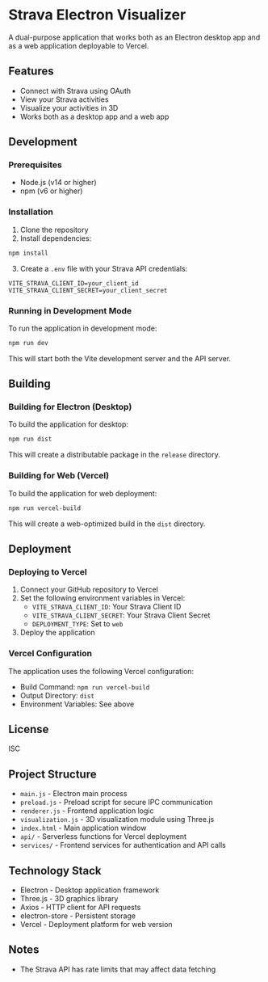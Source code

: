 # Strava Electron Visualizer

A dual-purpose application that works both as an Electron desktop app and as a web application deployable to Vercel.

## Features

- Connect with Strava using OAuth
- View your Strava activities
- Visualize your activities in 3D
- Works both as a desktop app and a web app

## Development

### Prerequisites

- Node.js (v14 or higher)
- npm (v6 or higher)

### Installation

1. Clone the repository
2. Install dependencies:

```bash
npm install
```

3. Create a `.env` file with your Strava API credentials:

```
VITE_STRAVA_CLIENT_ID=your_client_id
VITE_STRAVA_CLIENT_SECRET=your_client_secret
```

### Running in Development Mode

To run the application in development mode:

```bash
npm run dev
```

This will start both the Vite development server and the API server.

## Building

### Building for Electron (Desktop)

To build the application for desktop:

```bash
npm run dist
```

This will create a distributable package in the `release` directory.

### Building for Web (Vercel)

To build the application for web deployment:

```bash
npm run vercel-build
```

This will create a web-optimized build in the `dist` directory.

## Deployment

### Deploying to Vercel

1. Connect your GitHub repository to Vercel
2. Set the following environment variables in Vercel:
   - `VITE_STRAVA_CLIENT_ID`: Your Strava Client ID
   - `VITE_STRAVA_CLIENT_SECRET`: Your Strava Client Secret
   - `DEPLOYMENT_TYPE`: Set to `web`
3. Deploy the application

### Vercel Configuration

The application uses the following Vercel configuration:

- Build Command: `npm run vercel-build`
- Output Directory: `dist`
- Environment Variables: See above

## License

ISC

## Project Structure

- `main.js` - Electron main process
- `preload.js` - Preload script for secure IPC communication
- `renderer.js` - Frontend application logic
- `visualization.js` - 3D visualization module using Three.js
- `index.html` - Main application window
- `api/` - Serverless functions for Vercel deployment
- `services/` - Frontend services for authentication and API calls

## Technology Stack

- Electron - Desktop application framework
- Three.js - 3D graphics library
- Axios - HTTP client for API requests
- electron-store - Persistent storage
- Vercel - Deployment platform for web version

## Notes

- The Strava API has rate limits that may affect data fetching



